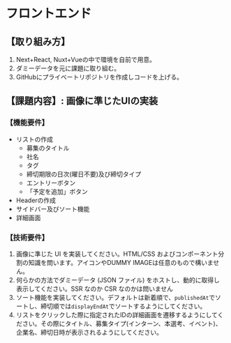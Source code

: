 # フロントエンド
## 【取り組み方】
1. Next+React, Nuxt+Vueの中で環境を自前で用意。
2. ダミーデータを元に課題に取り組む。
3. GitHubにプライベートリポジトリを作成しコードを上げる。

## 【課題内容】: 画像に準じたUIの実装
### 【機能要件】
- リストの作成
    - 募集のタイトル
    - 社名
    - タグ
    - 締切期限の日次(曜日不要)及び締切タイプ
    - エントリーボタン
    - 「予定を追加」ボタン
- Headerの作成
- サイドバー及びソート機能
- 詳細画面

### 【技術要件】
1. 画像に準じた UI を実装してください。HTML/CSS およびコンポーネント分割の知識を問います。アイコンやDUMMY IMAGEは任意のもので構いません。
2. 何らかの方法でダミーデータ (JSON ファイル) をホストし、動的に取得し表示してください。SSR なのか CSR なのかは問いません
3. ソート機能を実装してください。デフォルトは新着順で、`publishedAt`でソートし、締切順では`displayEndAt`でソートするようにしてください。
4. リストをクリックした際に指定されたIDの詳細画面を遷移するようにしてください。その際にタイトル、募集タイプ(インターン、本選考、イベント)、企業名、締切日時が表示されるようにしてください。
